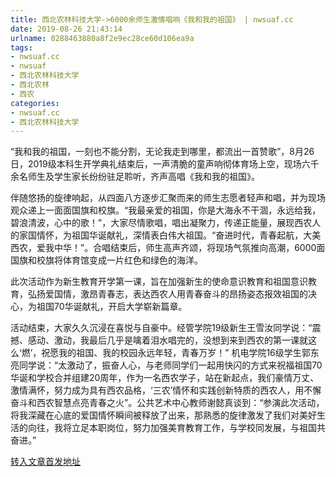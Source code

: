 ```yaml
---
title: 西北农林科技大学->6000余师生激情唱响《我和我的祖国》 | nwsuaf.cc
date: 2019-08-26 21:43:14
urlname: 0288463880a8f2e9ec28ce60d106ea9a
tags: 
- nwsuaf.cc
- nwsuaf
- 西北农林科技大学
- 西北农林
- 西农
categories:
- nwsuaf.cc
- 西北农林科技大学
---
```



“我和我的祖国，一刻也不能分割，无论我走到哪里，都流出一首赞歌”，8月26日，2019级本科生开学典礼结束后，一声清脆的童声响彻体育场上空，现场六千余名师生及学生家长纷纷驻足聆听，齐声高唱《我和我的祖国》。

伴随悠扬的旋律响起，从四面八方逐步汇聚而来的师生志愿者轻声和唱，并为现场观众递上一面面国旗和校旗。“我最亲爱的祖国，你是大海永不干涸，永远给我，碧浪清波，心中的歌！”，大家尽情歌唱，唱出凝聚力，传递正能量，展现西农人的家国情怀，为祖国华诞献礼，深情表白伟大祖国。“奋进时代，青春起航，大美西农，爱我中华！”。合唱结束后，师生高声齐颂，将现场气氛推向高潮，6000面国旗和校旗将体育馆变成一片红色和绿色的海洋。

此次活动作为新生教育开学第一课，旨在加强新生的使命意识教育和祖国意识教育，弘扬爱国情，激昂青春志，表达西农人用青春奋斗的昂扬姿态报效祖国的决心，为祖国70华诞献礼，开启大学崭新篇章。

活动结束，大家久久沉浸在喜悦与自豪中。经管学院19级新生王雪汝同学说：“震撼、感动、激动，我最后几乎是噙着泪水唱完的，没想到来到西农的第一课就这么‘燃’，祝愿我的祖国、我的校园永远年轻，青春万岁！” 机电学院16级学生郭东亮同学说：“太激动了，振奋人心，与老师同学们一起用快闪的方式来祝福祖国70华诞和学校合并组建20周年，作为一名西农学子，站在新起点，我们豪情万丈、激情满怀，努力成为具有西农品格，‘三农’情怀和实践创新特质的西农人，用不懈奋斗和西农智慧点亮青春之火”。公共艺术中心教师谢懿真谈到：“参演此次活动，将我深藏在心底的爱国情怀瞬间被释放了出来，那熟悉的旋律激发了我们对美好生活的向往，我将立足本职岗位，努力加强美育教育工作，与学校同发展，与祖国共奋进。”





[转入文章首发地址](https://news.nwsuaf.edu.cn/xnxw/91456.htm)